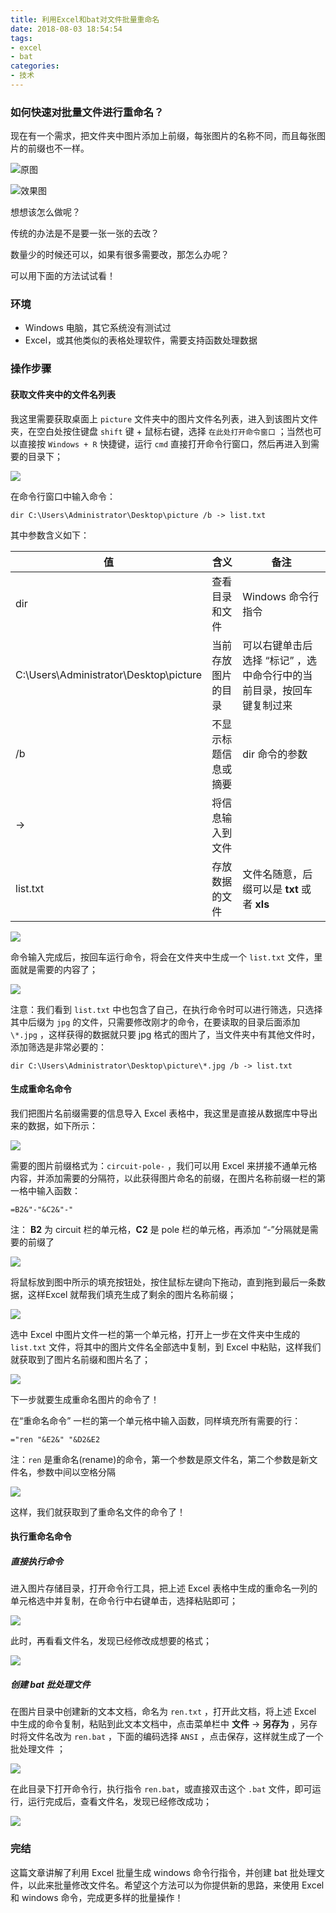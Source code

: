 ```yaml
---
title: 利用Excel和bat对文件批量重命名
date: 2018-08-03 18:54:54
tags:
- excel
- bat
categories:
- 技术
---
```


### 如何快速对批量文件进行重命名？

现在有一个需求，把文件夹中图片添加上前缀，每张图片的名称不同，而且每张图片的前缀也不一样。

![](https://blog-images.qiniu.wqf31415.xyz/excel_bat_modify_filename_01.png "原图") 

![](https://blog-images.qiniu.wqf31415.xyz/excel_bat_modify_filename_14.png "效果图") 

想想该怎么做呢？

传统的办法是不是要一张一张的去改？

数量少的时候还可以，如果有很多需要改，那怎么办呢？

可以用下面的方法试试看！

<!-- more -->

### 环境

- Windows 电脑，其它系统没有测试过
- Excel，或其他类似的表格处理软件，需要支持函数处理数据

### 操作步骤

#### 获取文件夹中的文件名列表

我这里需要获取桌面上 `picture` 文件夹中的图片文件名列表，进入到该图片文件夹，在空白处按住键盘 `shift` 键 + 鼠标右键，选择 `在此处打开命令窗口` ；当然也可以直接按 `Windows + R` 快捷键，运行 `cmd` 直接打开命令行窗口，然后再进入到需要的目录下；

![](https://blog-images.qiniu.wqf31415.xyz/excel_bat_modify_filename_02.png ) 

在命令行窗口中输入命令：

``````
dir C:\Users\Administrator\Desktop\picture /b -> list.txt
``````

其中参数含义如下：

| 值                                     | 含义                 | 备注                                                         |
| -------------------------------------- | -------------------- | ------------------------------------------------------------ |
| dir                                    | 查看目录和文件       | Windows 命令行指令                                           |
| C:\Users\Administrator\Desktop\picture | 当前存放图片的目录   | 可以右键单击后选择 “标记” ，选中命令行中的当前目录，按回车键复制过来 |
| /b                                     | 不显示标题信息或摘要 | dir 命令的参数                                               |
| ->                                     | 将信息输入到文件     |                                                              |
| list.txt                               | 存放数据的文件       | 文件名随意，后缀可以是 **txt** 或者 **xls**                  |

![](https://blog-images.qiniu.wqf31415.xyz/excel_bat_modify_filename_03.png) 

命令输入完成后，按回车运行命令，将会在文件夹中生成一个 `list.txt` 文件，里面就是需要的内容了；

![](https://blog-images.qiniu.wqf31415.xyz/excel_bat_modify_filename_04.png) 

注意：我们看到 `list.txt` 中也包含了自己，在执行命令时可以进行筛选，只选择其中后缀为 `jpg` 的文件，只需要修改刚才的命令，在要读取的目录后面添加 `\*.jpg` ，这样获得的数据就只要 jpg 格式的图片了，当文件夹中有其他文件时，添加筛选是非常必要的：

``````
dir C:\Users\Administrator\Desktop\picture\*.jpg /b -> list.txt
``````



#### 生成重命名命令

我们把图片名前缀需要的信息导入 Excel 表格中，我这里是直接从数据库中导出来的数据，如下所示：

![](https://blog-images.qiniu.wqf31415.xyz/excel_bat_modify_filename_05.png) 

需要的图片前缀格式为：`circuit-pole-` ，我们可以用 Excel 来拼接不通单元格内容，并添加需要的分隔符，以此获得图片命名的前缀，在图片名称前缀一栏的第一格中输入函数：

``````
=B2&"-"&C2&"-" 
``````

注： **B2** 为 circuit 栏的单元格，**C2** 是 pole 栏的单元格，再添加 “-”分隔就是需要的前缀了

![](https://blog-images.qiniu.wqf31415.xyz/excel_bat_modify_filename_06.png) 

 将鼠标放到图中所示的填充按钮处，按住鼠标左键向下拖动，直到拖到最后一条数据，这样Excel 就帮我们填充生成了剩余的图片名称前缀；

![](https://blog-images.qiniu.wqf31415.xyz/excel_bat_modify_filename_07.png) 

选中 Excel 中图片文件一栏的第一个单元格，打开上一步在文件夹中生成的 `list.txt` 文件，将其中的图片文件名全部选中复制，到 Excel 中粘贴，这样我们就获取到了图片名前缀和图片名了；

![](https://blog-images.qiniu.wqf31415.xyz/excel_bat_modify_filename_08.png) 

下一步就要生成重命名图片的命令了！

在“重命名命令” 一栏的第一个单元格中输入函数，同样填充所有需要的行：

``````
="ren "&E2&" "&D2&E2
``````

注：`ren` 是重命名(rename)的命令，第一个参数是原文件名，第二个参数是新文件名，参数中间以空格分隔

![](https://blog-images.qiniu.wqf31415.xyz/excel_bat_modify_filename_09.png) 

这样，我们就获取到了重命名文件的命令了！

#### 执行重命名命令

##### 直接执行命令

进入图片存储目录，打开命令行工具，把上述 Excel 表格中生成的重命名一列的单元格选中并复制，在命令行中右键单击，选择粘贴即可；

![](https://blog-images.qiniu.wqf31415.xyz/excel_bat_modify_filename_10.png) 

此时，再看看文件名，发现已经修改成想要的格式；

![](https://blog-images.qiniu.wqf31415.xyz/excel_bat_modify_filename_11.png)

##### 创建 bat 批处理文件

在图片目录中创建新的文本文档，命名为 `ren.txt` ，打开此文档，将上述 Excel 中生成的命令复制，粘贴到此文本文档中，点击菜单栏中 **文件** -> **另存为** ，另存时将文件名改为 `ren.bat` ，下面的编码选择 `ANSI` ，点击保存，这样就生成了一个批处理文件 ；

![](https://blog-images.qiniu.wqf31415.xyz/excel_bat_modify_filename_12.png) 

在此目录下打开命令行，执行指令 `ren.bat`，或直接双击这个 `.bat` 文件，即可运行，运行完成后，查看文件名，发现已经修改成功；

![](https://blog-images.qiniu.wqf31415.xyz/excel_bat_modify_filename_13.png) 



### 完结

这篇文章讲解了利用 Excel 批量生成 windows 命令行指令，并创建 bat 批处理文件，以此来批量修改文件名。希望这个方法可以为你提供新的思路，来使用 Excel 和 windows 命令，完成更多样的批量操作！




